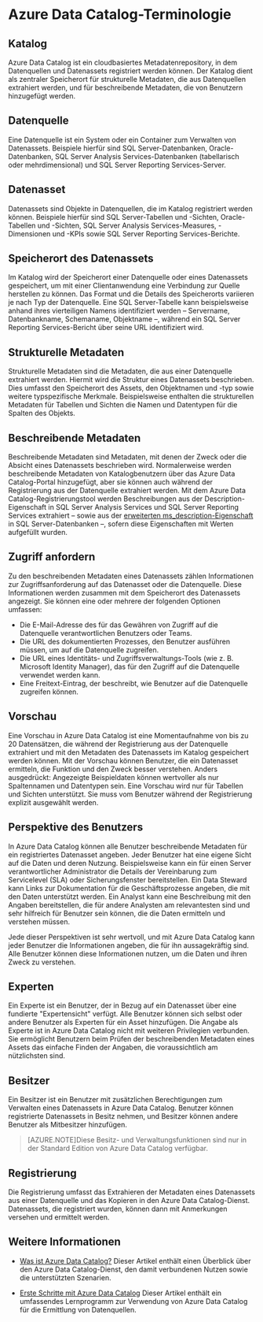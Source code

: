 <properties
   pageTitle="Azure Data Catalog-Terminologie"
   description="Eine Einführung in die Konzepte und Begriffe, die in der Azure Data Catalog-Dokumentation verwendet werden."
   services="data-catalog"
   documentationCenter=""
   authors="steelanddata"
   manager="NA"
   editor=""
   tags=""/>
<tags
   ms.service="data-catalog"
   ms.devlang="NA"
   ms.topic="article"
   ms.tgt_pltfrm="NA"
   ms.workload="data-catalog"
   ms.date="08/20/2015"
   ms.author="maroche"/>

# Azure Data Catalog-Terminologie

## Katalog

Azure Data Catalog ist ein cloudbasiertes Metadatenrepository, in dem Datenquellen und Datenassets registriert werden können. Der Katalog dient als zentraler Speicherort für strukturelle Metadaten, die aus Datenquellen extrahiert werden, und für beschreibende Metadaten, die von Benutzern hinzugefügt werden.

## Datenquelle

Eine Datenquelle ist ein System oder ein Container zum Verwalten von Datenassets. Beispiele hierfür sind SQL Server-Datenbanken, Oracle-Datenbanken, SQL Server Analysis Services-Datenbanken (tabellarisch oder mehrdimensional) und SQL Server Reporting Services-Server.

## Datenasset

Datenassets sind Objekte in Datenquellen, die im Katalog registriert werden können. Beispiele hierfür sind SQL Server-Tabellen und -Sichten, Oracle-Tabellen und -Sichten, SQL Server Analysis Services-Measures, -Dimensionen und -KPIs sowie SQL Server Reporting Services-Berichte.

## Speicherort des Datenassets

Im Katalog wird der Speicherort einer Datenquelle oder eines Datenassets gespeichert, um mit einer Clientanwendung eine Verbindung zur Quelle herstellen zu können. Das Format und die Details des Speicherorts variieren je nach Typ der Datenquelle. Eine SQL Server-Tabelle kann beispielsweise anhand ihres vierteiligen Namens identifiziert werden – Servername, Datenbankname, Schemaname, Objektname –, während ein SQL Server Reporting Services-Bericht über seine URL identifiziert wird.

## Strukturelle Metadaten

Strukturelle Metadaten sind die Metadaten, die aus einer Datenquelle extrahiert werden. Hiermit wird die Struktur eines Datenassets beschrieben. Dies umfasst den Speicherort des Assets, den Objektnamen und -typ sowie weitere typspezifische Merkmale. Beispielsweise enthalten die strukturellen Metadaten für Tabellen und Sichten die Namen und Datentypen für die Spalten des Objekts.

## Beschreibende Metadaten

Beschreibende Metadaten sind Metadaten, mit denen der Zweck oder die Absicht eines Datenassets beschrieben wird. Normalerweise werden beschreibende Metadaten von Katalogbenutzern über das Azure Data Catalog-Portal hinzugefügt, aber sie können auch während der Registrierung aus der Datenquelle extrahiert werden. Mit dem Azure Data Catalog-Registrierungstool werden Beschreibungen aus der Description-Eigenschaft in SQL Server Analysis Services und SQL Server Reporting Services extrahiert – sowie aus der [erweiterten ms\_description-Eigenschaft](https://technet.microsoft.com/library/ms190243.aspx) in SQL Server-Datenbanken –, sofern diese Eigenschaften mit Werten aufgefüllt wurden.

## Zugriff anfordern

Zu den beschreibenden Metadaten eines Datenassets zählen Informationen zur Zugriffsanforderung auf das Datenasset oder die Datenquelle. Diese Informationen werden zusammen mit dem Speicherort des Datenassets angezeigt. Sie können eine oder mehrere der folgenden Optionen umfassen:

- Die E-Mail-Adresse des für das Gewähren von Zugriff auf die Datenquelle verantwortlichen Benutzers oder Teams.
- Die URL des dokumentierten Prozesses, den Benutzer ausführen müssen, um auf die Datenquelle zugreifen.
- Die URL eines Identitäts- und Zugriffsverwaltungs-Tools (wie z. B. Microsoft Identity Manager), das für den Zugriff auf die Datenquelle verwendet werden kann.
- Eine Freitext-Eintrag, der beschreibt, wie Benutzer auf die Datenquelle zugreifen können.

## Vorschau

Eine Vorschau in Azure Data Catalog ist eine Momentaufnahme von bis zu 20 Datensätzen, die während der Registrierung aus der Datenquelle extrahiert und mit den Metadaten des Datenassets im Katalog gespeichert werden können. Mit der Vorschau können Benutzer, die ein Datenasset ermitteln, die Funktion und den Zweck besser verstehen. Anders ausgedrückt: Angezeigte Beispieldaten können wertvoller als nur Spaltennamen und Datentypen sein. Eine Vorschau wird nur für Tabellen und Sichten unterstützt. Sie muss vom Benutzer während der Registrierung explizit ausgewählt werden.

## Perspektive des Benutzers

In Azure Data Catalog können alle Benutzer beschreibende Metadaten für ein registriertes Datenasset angeben. Jeder Benutzer hat eine eigene Sicht auf die Daten und deren Nutzung. Beispielsweise kann ein für einen Server verantwortlicher Administrator die Details der Vereinbarung zum Servicelevel (SLA) oder Sicherungsfenster bereitstellen. Ein Data Steward kann Links zur Dokumentation für die Geschäftsprozesse angeben, die mit den Daten unterstützt werden. Ein Analyst kann eine Beschreibung mit den Angaben bereitstellen, die für andere Analysten am relevantesten sind und sehr hilfreich für Benutzer sein können, die die Daten ermitteln und verstehen müssen.

Jede dieser Perspektiven ist sehr wertvoll, und mit Azure Data Catalog kann jeder Benutzer die Informationen angeben, die für ihn aussagekräftig sind. Alle Benutzer können diese Informationen nutzen, um die Daten und ihren Zweck zu verstehen.

## Experten

Ein Experte ist ein Benutzer, der in Bezug auf ein Datenasset über eine fundierte "Expertensicht" verfügt. Alle Benutzer können sich selbst oder andere Benutzer als Experten für ein Asset hinzufügen. Die Angabe als Experte ist in Azure Data Catalog nicht mit weiteren Privilegien verbunden. Sie ermöglicht Benutzern beim Prüfen der beschreibenden Metadaten eines Assets das einfache Finden der Angaben, die voraussichtlich am nützlichsten sind.

## Besitzer

Ein Besitzer ist ein Benutzer mit zusätzlichen Berechtigungen zum Verwalten eines Datenassets in Azure Data Catalog. Benutzer können registrierte Datenassets in Besitz nehmen, und Besitzer können andere Benutzer als Mitbesitzer hinzufügen.
> [AZURE.NOTE]Diese Besitz- und Verwaltungsfunktionen sind nur in der Standard Edition von Azure Data Catalog verfügbar.

## Registrierung

Die Registrierung umfasst das Extrahieren der Metadaten eines Datenassets aus einer Datenquelle und das Kopieren in den Azure Data Catalog-Dienst. Datenassets, die registriert wurden, können dann mit Anmerkungen versehen und ermittelt werden.

## Weitere Informationen

- [Was ist Azure Data Catalog?](data-catalog-what-is-data-catalog.md) Dieser Artikel enthält einen Überblick über den Azure Data Catalog-Dienst, den damit verbundenen Nutzen sowie die unterstützten Szenarien.

- [Erste Schritte mit Azure Data Catalog](data-catalog-get-started.md) Dieser Artikel enthält ein umfassendes Lernprogramm zur Verwendung von Azure Data Catalog für die Ermittlung von Datenquellen.

<!---HONumber=Oct15_HO3-->